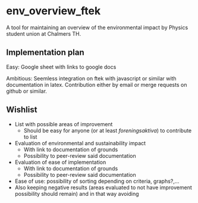 # env\_overview\_ftek
A tool for maintaining an overview of the environmental impact by Physics student union at Chalmers TH.

## Implementation plan
Easy:
    Google sheet with links to google docs

Ambitious:
    Seemless integration on ftek with javascript or similar with documentation in latex. Contribution either by email or merge requests on github or similar.

## Wishlist
 - List with possible areas of improvement
    * Should be easy for anyone (or at least *foreningsaktiva*) to contribute to list
 - Evaluation of environmental and sustainability impact
    * With link to documentation of grounds
    * Possibility to peer-review said documentation
 - Evaluation of ease of implementation
    * With link to documentation of grounds
    * Possibility to peer-review said documentation
 - Ease of use: possibility of sorting depending on criteria, graphs?,...
 - Also keeping negative results (areas evaluated to not have improvement possibility should remain) and in that way avoiding
